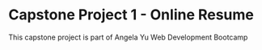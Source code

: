 # Capstone Project 1 - Online Resume

This capstone project is part of Angela Yu Web Development Bootcamp

